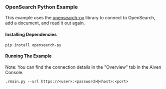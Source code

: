 ### OpenSearch Python Example

This example uses the [opensearch-py](https://github.com/opensearch-project/opensearch-py) library to connect to OpenSearch, add a document, and read it out again.

#### Installing Dependencies  

```
pip install opensearch-py
```

#### Running The Example
Note: You can find the connection details in the "Overview" tab in the Aiven Console.
```
./main.py --url https://<user>:<password>@<host>:<port>
```